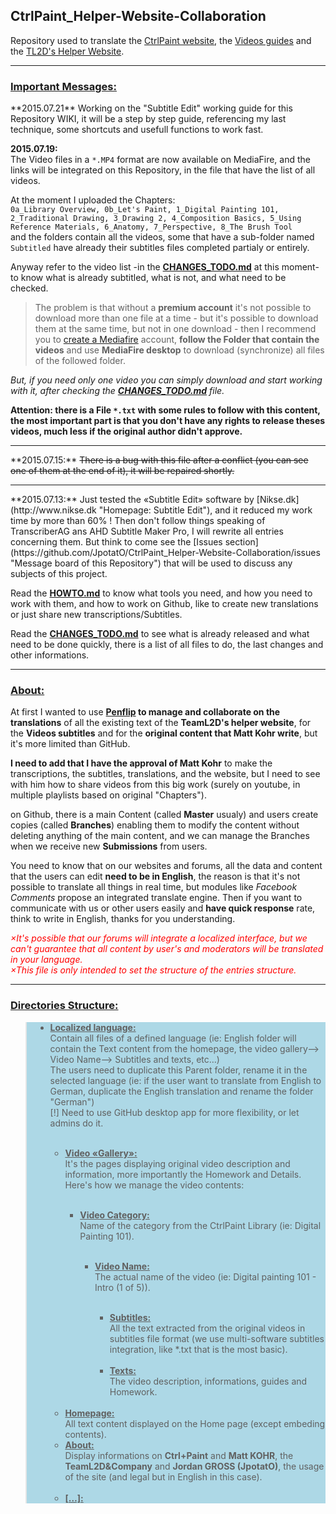 <h2>CtrlPaint_Helper-Website-Collaboration</h2>

Repository used to translate the <a href="http://ctrlpaint.com" title="CtrlPaint.com Homepage">CtrlPaint website</a>, the <a href="http://ctrlpaint.com/library" title="CtrlPaint.com Video Library">Videos guides</a> and the [TL2D's Helper Website](/ "Sorry this website don't exist at this moment, follow this Repository to be notified when he his available").
<hr/>
<h3><u>Important Messages:</u></h3>
**2015.07.21**
Working on the "Subtitle Edit" working guide for this Repository WIKI, it will be a step by step guide, referencing my last technique, some shortcuts and usefull functions to work fast.

**2015.07.19:**  
The Video files in a ```*.MP4``` format are now available on MediaFire, and the links will be integrated on this Repository, in the file that have the list of all videos.  

At the moment I uploaded the Chapters:  
```0a_Library Overview, 0b_Let's Paint, 1_Digital Painting 1O1, 2_Traditional Drawing, 3_Drawing 2, 4_Composition Basics, 5_Using Reference Materials, 6_Anatomy, 7_Perspective, 8_The Brush Tool```  
and the folders contain all the videos, some that have a sub-folder named ```Subtitled``` have already their subtitles files completed partialy or entirely.  

Anyway refer to the video list -in the [**CHANGES_TODO.md**](/CHANGES_TODO.md) at this moment- to know what is already subtitled, what is not, and what need to be checked.  

>The problem is that without a **premium account** it's not possible to download more than one file at a time - but it's possible to download them at the same time, but not in one download - then I recommend you to [create a Mediafire](http://mediafire.com "homepage: mediafire.com") account, **follow the Folder that contain the videos** and use **MediaFire desktop** to download (synchronize) all files of the followed folder.

*But, if you need only one video you can simply download and start working with it, after checking the [**CHANGES_TODO.md**](/CHANGES_TODO.md) file.*  

**Attention: there is a File ```*.txt``` with some rules to follow with this content, the most important part is that you don't have any rights to release theses videos, much less if the original author didn't approve.**
<hr/>
**2015.07.15:**  
<s>There is a bug with this file after a conflict (you can see one of them at the end of it), it will be repaired shortly.</s>
<hr/>
**2015.07.13:**  
Just tested the «Subtitle Edit» software by [Nikse.dk](http://www.nikse.dk "Homepage: Subtitle Edit"), and it reduced my work time by more than 60% !
Then don't follow things speaking of TranscriberAG ans AHD Subtitle Maker Pro, I will rewrite all entries concerning them.
But think to come see the [Issues section](https://github.com/JpotatO/CtrlPaint_Helper-Website-Collaboration/issues "Message board of this Repository") that will be used to discuss any subjects of this project.

Read the [**HOWTO.md**](/HOWTO.md) to know what tools you need, and how you need to work with them, and how to work on Github, like to create new translations or just share new transcriptions/Subtitles.

Read the [**CHANGES_TODO.md**](/CHANGES_TODO.md) to see what is already released and what need to be done quickly, there is a list of all files to do, the last changes and other informations.
<hr/>
<h3><u>About:</u></h3>
At first I wanted to use <strong><a href="http//penflip.com" title="Penflip.com">Penflip</a> to manage and collaborate on the translations</strong> of all the existing text of the <strong>TeamL2D's helper website</strong>, for the <strong>Videos subtitles</strong> and for the <strong>original content that Matt Kohr write</strong>, but it's more limited than GitHub.

**I need to add that I have the approval of Matt Kohr** to make the transcriptions, the subtitles, translations, and the website, but I need to see with him how to share videos from this big work (surely on youtube, in multiple playlists based on original "Chapters").

on Github, there is a main Content (called <strong>Master</strong> usualy) and users create copies (called <strong>Branches</strong>) enabling them to modify the content without deleting anything of the main content, and we can manage the Branches when we receive new <strong>Submissions</strong> from users.


You need to know that on our websites and forums, all the data and content that the users can edit <strong>need to be in English</strong>, the reason is that it's not possible to translate all things in real time, but modules like <em>Facebook Comments</em> propose an integrated translate engine.
Then if you want to communicate with us or other users easily and <strong>have quick response</strong> rate, think to write in English, thanks for you understanding.

<em style="color:red">×It's possible that our forums will integrate a localized interface, but we can't guarantee that all content by user's and moderators will be translated in your language.<br/>
×This file is only intended to set the structure of the entries structure.</em>
<hr/>
<h3><u>Directories Structure:</u></h3>
<blockquote style="background-color:lightblue">
<ul><li><strong><u>Localized language:</u></strong><br/>
  Contain all files of a defined language (ie: English folder will contain the Text content from the homepage, the video gallery--> Video Name--> Subtitles and texts, etc…)</br>
  The users need to duplicate this Parent folder, rename it in the selected language (ie: if the user want to translate from English to German, duplicate the English translation and rename the folder "German")</br>
  [!] Need to use GitHub desktop app for more flexibility, or let admins do it.</li></br>
<ul><li><strong><u>Video «Gallery»:</u></strong><br/>
It's the pages displaying original video description and information, more importantly the Homework and Details.
Here's how we manage the video contents:</li><br/>
<ul><li><strong><u>Video Category:</u></strong><br/>
Name of the category from the CtrlPaint Library (ie: Digital Painting 101).</li></br>
<ul><li><strong><u>Video Name:</u></strong><br/>
The actual name of the video (ie: Digital painting 101 - Intro (1 of 5)).</li></br>
<ul><li><strong><u>Subtitles:</u></strong><br/>
All the text extracted from the original videos in subtitles file format (we use multi-software subtitles integration, like *.txt that is the most basic).</li><br/>
<li><strong><u>Texts:</u></strong><br/>
The video description, informations, guides and Homework.</li></ul></ul></ul></br>
<li><strong><u>Homepage:</u></strong><br/>
All text content displayed on the Home page (except embeding contents).<br/>
<li><strong><u>About:</u></strong><br/>
Display informations on <strong>Ctrl+Paint</strong> and <strong>Matt KOHR</strong>, the <strong>TeamL2D&Company</strong> and <strong>Jordan GROSS (JpotatO)</strong>, the usage of the site (and legal but in English in this case).</li><br/>
<li><strong><u>[…]:</u></strong><br/>
</blockquote>
